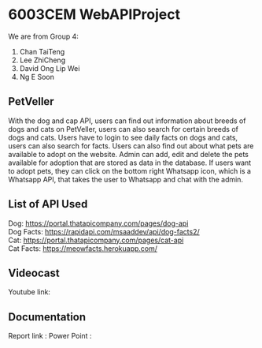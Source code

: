# 6003CEM WebAPIProject
We are from Group 4: 
1. Chan TaiTeng 
2. Lee ZhiCheng
3. David Ong Lip Wei 
4. Ng E Soon 


## PetVeller
With the dog and cap API, users can find out information about breeds of dogs and cats on PetVeller, users can also search for certain breeds of dogs and cats. Users have to login to see daily facts on dogs and cats, users can also search for facts. Users can also find out about what pets are available to adopt on the website. Admin can add, edit and delete the pets available for adoption that are stored as data in the database. If users want to adopt pets, they can click on the bottom right Whatsapp icon, which is a Whatsapp API, that takes the user to Whatsapp and chat with the admin.


## List of API Used 
Dog: https://portal.thatapicompany.com/pages/dog-api <br>
Dog Facts: https://rapidapi.com/msaaddev/api/dog-facts2/ <br>
Cat: https://portal.thatapicompany.com/pages/cat-api <br>
Cat Facts: https://meowfacts.herokuapp.com/  


## Videocast
Youtube link: 


## Documentation 
Report link :
Power Point : 
